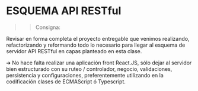 # ESQUEMA API RESTful

>> Consigna:

Revisar en forma completa el proyecto entregable que venimos realizando, refactorizando y reformando todo lo necesario para llegar al esquema de servidor API RESTful en capas planteado en esta clase.

➔ No hace falta realizar una aplicación front React.JS, sólo dejar al servidor bien estructurado con su ruteo / controlador, negocio, validaciones, persistencia y configuraciones, preferentemente utilizando en la codificación clases de ECMAScript ó Typescript.